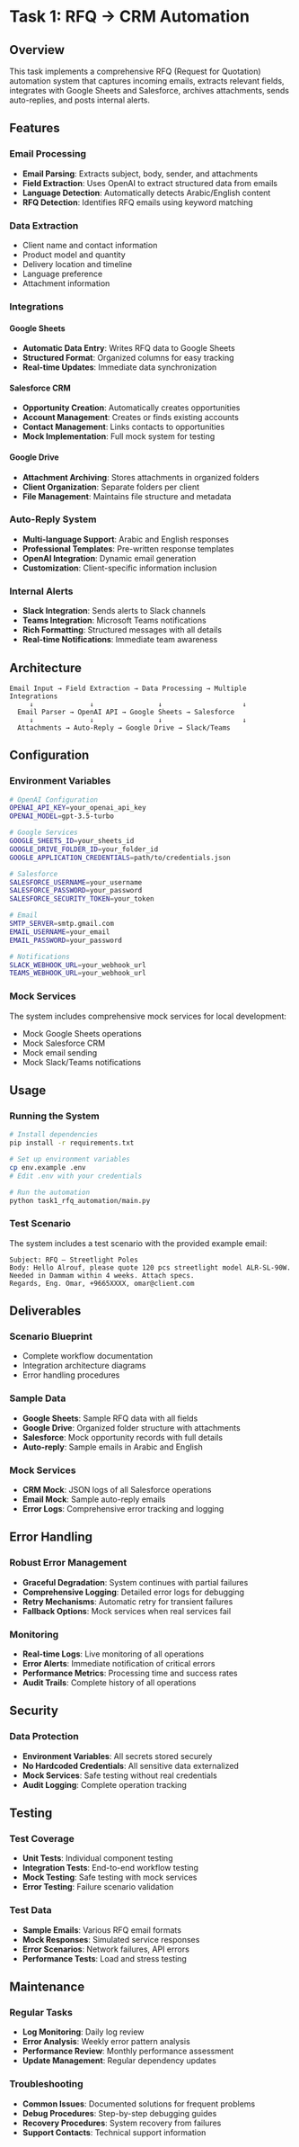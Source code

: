 # Task 1: RFQ → CRM Automation

## Overview
This task implements a comprehensive RFQ (Request for Quotation) automation system that captures incoming emails, extracts relevant fields, integrates with Google Sheets and Salesforce, archives attachments, sends auto-replies, and posts internal alerts.

## Features

### Email Processing
- **Email Parsing**: Extracts subject, body, sender, and attachments
- **Field Extraction**: Uses OpenAI to extract structured data from emails
- **Language Detection**: Automatically detects Arabic/English content
- **RFQ Detection**: Identifies RFQ emails using keyword matching

### Data Extraction
- Client name and contact information
- Product model and quantity
- Delivery location and timeline
- Language preference
- Attachment information

### Integrations

#### Google Sheets
- **Automatic Data Entry**: Writes RFQ data to Google Sheets
- **Structured Format**: Organized columns for easy tracking
- **Real-time Updates**: Immediate data synchronization

#### Salesforce CRM
- **Opportunity Creation**: Automatically creates opportunities
- **Account Management**: Creates or finds existing accounts
- **Contact Management**: Links contacts to opportunities
- **Mock Implementation**: Full mock system for testing

#### Google Drive
- **Attachment Archiving**: Stores attachments in organized folders
- **Client Organization**: Separate folders per client
- **File Management**: Maintains file structure and metadata

### Auto-Reply System
- **Multi-language Support**: Arabic and English responses
- **Professional Templates**: Pre-written response templates
- **OpenAI Integration**: Dynamic email generation
- **Customization**: Client-specific information inclusion

### Internal Alerts
- **Slack Integration**: Sends alerts to Slack channels
- **Teams Integration**: Microsoft Teams notifications
- **Rich Formatting**: Structured messages with all details
- **Real-time Notifications**: Immediate team awareness

## Architecture

```
Email Input → Field Extraction → Data Processing → Multiple Integrations
     ↓              ↓                ↓                    ↓
  Email Parser → OpenAI API → Google Sheets → Salesforce
     ↓              ↓                ↓                    ↓
  Attachments → Auto-Reply → Google Drive → Slack/Teams
```

## Configuration

### Environment Variables
```bash
# OpenAI Configuration
OPENAI_API_KEY=your_openai_api_key
OPENAI_MODEL=gpt-3.5-turbo

# Google Services
GOOGLE_SHEETS_ID=your_sheets_id
GOOGLE_DRIVE_FOLDER_ID=your_folder_id
GOOGLE_APPLICATION_CREDENTIALS=path/to/credentials.json

# Salesforce
SALESFORCE_USERNAME=your_username
SALESFORCE_PASSWORD=your_password
SALESFORCE_SECURITY_TOKEN=your_token

# Email
SMTP_SERVER=smtp.gmail.com
EMAIL_USERNAME=your_email
EMAIL_PASSWORD=your_password

# Notifications
SLACK_WEBHOOK_URL=your_webhook_url
TEAMS_WEBHOOK_URL=your_webhook_url
```

### Mock Services
The system includes comprehensive mock services for local development:
- Mock Google Sheets operations
- Mock Salesforce CRM
- Mock email sending
- Mock Slack/Teams notifications

## Usage

### Running the System
```bash
# Install dependencies
pip install -r requirements.txt

# Set up environment variables
cp env.example .env
# Edit .env with your credentials

# Run the automation
python task1_rfq_automation/main.py
```

### Test Scenario
The system includes a test scenario with the provided example email:
```
Subject: RFQ — Streetlight Poles
Body: Hello Alrouf, please quote 120 pcs streetlight model ALR‑SL‑90W. 
Needed in Dammam within 4 weeks. Attach specs. 
Regards, Eng. Omar, +9665XXXX, omar@client.com
```

## Deliverables

### Scenario Blueprint
- Complete workflow documentation
- Integration architecture diagrams
- Error handling procedures

### Sample Data
- **Google Sheets**: Sample RFQ data with all fields
- **Google Drive**: Organized folder structure with attachments
- **Salesforce**: Mock opportunity records with full details
- **Auto-reply**: Sample emails in Arabic and English

### Mock Services
- **CRM Mock**: JSON logs of all Salesforce operations
- **Email Mock**: Sample auto-reply emails
- **Error Logs**: Comprehensive error tracking and logging

## Error Handling

### Robust Error Management
- **Graceful Degradation**: System continues with partial failures
- **Comprehensive Logging**: Detailed error logs for debugging
- **Retry Mechanisms**: Automatic retry for transient failures
- **Fallback Options**: Mock services when real services fail

### Monitoring
- **Real-time Logs**: Live monitoring of all operations
- **Error Alerts**: Immediate notification of critical errors
- **Performance Metrics**: Processing time and success rates
- **Audit Trails**: Complete history of all operations

## Security

### Data Protection
- **Environment Variables**: All secrets stored securely
- **No Hardcoded Credentials**: All sensitive data externalized
- **Mock Services**: Safe testing without real credentials
- **Audit Logging**: Complete operation tracking

## Testing

### Test Coverage
- **Unit Tests**: Individual component testing
- **Integration Tests**: End-to-end workflow testing
- **Mock Testing**: Safe testing with mock services
- **Error Testing**: Failure scenario validation

### Test Data
- **Sample Emails**: Various RFQ email formats
- **Mock Responses**: Simulated service responses
- **Error Scenarios**: Network failures, API errors
- **Performance Tests**: Load and stress testing

## Maintenance

### Regular Tasks
- **Log Monitoring**: Daily log review
- **Error Analysis**: Weekly error pattern analysis
- **Performance Review**: Monthly performance assessment
- **Update Management**: Regular dependency updates

### Troubleshooting
- **Common Issues**: Documented solutions for frequent problems
- **Debug Procedures**: Step-by-step debugging guides
- **Recovery Procedures**: System recovery from failures
- **Support Contacts**: Technical support information
